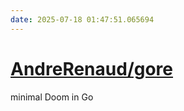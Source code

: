 ```yaml
---
date: 2025-07-18 01:47:51.065694
---
```


# [AndreRenaud/gore](https://github.com/AndreRenaud/gore)

minimal Doom in Go